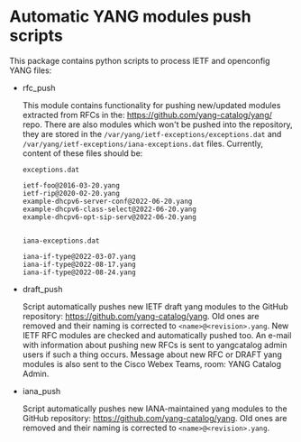Automatic YANG modules push scripts
============================================

This package contains python scripts to process IETF and openconfig YANG files:

- rfc_push

    This module contains functionality for pushing new/updated modules extracted from RFCs in the:
    https://github.com/yang-catalog/yang/ repo. There are also modules which won't be pushed into the repository,
    they are stored in the ```/var/yang/ietf-exceptions/exceptions.dat``` and ```/var/yang/ietf-exceptions/iana-exceptions.dat``` files.
    Currently, content of these files should be:
    ```
    exceptions.dat
  
    ietf-foo@2016-03-20.yang
    ietf-rip@2020-02-20.yang
    example-dhcpv6-server-conf@2022-06-20.yang
    example-dhcpv6-class-select@2022-06-20.yang
    example-dhcpv6-opt-sip-serv@2022-06-20.yang
  
  
    iana-exceptions.dat
  
    iana-if-type@2022-03-07.yang
    iana-if-type@2022-08-17.yang
    iana-if-type@2022-08-24.yang
    ```
  
- draft_push

  Script automatically pushes new IETF draft yang modules to the GitHub repository: https://github.com/yang-catalog/yang.
  Old ones are removed and their naming is corrected to ```<name>@<revision>.yang```. New IETF RFC modules are checked 
  and automatically pushed too. An e-mail with information about pushing new RFCs is sent to yangcatalog admin users
  if such a thing occurs. Message about new RFC or DRAFT yang modules is also sent to the Cisco Webex Teams, room: YANG Catalog Admin.

- iana_push

  Script automatically pushes new IANA-maintained yang modules to the GitHub repository: https://github.com/yang-catalog/yang.
  Old ones are removed and their naming is corrected to ```<name>@<revision>.yang```.
